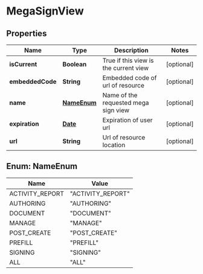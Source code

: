 
# MegaSignView

## Properties
Name | Type | Description | Notes
------------ | ------------- | ------------- | -------------
**isCurrent** | **Boolean** | True if this view is the current view |  [optional]
**embeddedCode** | **String** | Embedded code of url of resource  |  [optional]
**name** | [**NameEnum**](#NameEnum) | Name of the requested mega sign view |  [optional]
**expiration** | [**Date**](Date.md) | Expiration of user url  |  [optional]
**url** | **String** | Url of resource location |  [optional]


<a name="NameEnum"></a>
## Enum: NameEnum
Name | Value
---- | -----
ACTIVITY_REPORT | &quot;ACTIVITY_REPORT&quot;
AUTHORING | &quot;AUTHORING&quot;
DOCUMENT | &quot;DOCUMENT&quot;
MANAGE | &quot;MANAGE&quot;
POST_CREATE | &quot;POST_CREATE&quot;
PREFILL | &quot;PREFILL&quot;
SIGNING | &quot;SIGNING&quot;
ALL | &quot;ALL&quot;



